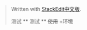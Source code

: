 


> Written with [StackEdit中文版](https://stackedit.cn/).
>
> 测试
> ** 测试 ** ~~使用~~
> +环境
> 
<!--stackedit_data:
eyJoaXN0b3J5IjpbMTA3NzcxMzM5OSwxMzk2NTQ1NjMwLC02NT
Q1NDk0OTcsMjA5MDI3NjMzNyw0NDA5MDU2MTldfQ==
-->